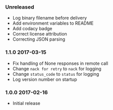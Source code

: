 ### Unreleased
  - Log binary filename before delivery
  - Add environment variables to README
  - Add codacy badge
  - Correct license attribution
  - Correcting JSON parsing 

### 1.1.0 2017-03-15
  - Fix handling of None responses in remote call
  - Change `nack for retry` to `nack` for logging
  - Change `status_code` to `status` for logging
  - Log version number on startup

### 1.0.0 2017-02-16
  - Initial release
